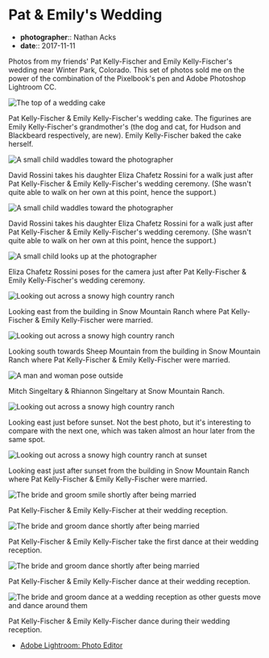 # Pat & Emily's Wedding

* **photographer**:: Nathan Acks
* **date**:: 2017-11-11

Photos from my friends' Pat Kelly-Fischer and Emily Kelly-Fischer's wedding near Winter Park, Colorado. This set of photos sold me on the power of the combination of the Pixelbook's pen and Adobe Photoshop Lightroom CC.

![The top of a wedding cake](assets/2017-11-11-pat-and-emilys-wedding-01.webp)

Pat Kelly-Fischer & Emily Kelly-Fischer's wedding cake. The figurines are Emily Kelly-Fischer's grandmother's (the dog and cat, for Hudson and Blackbeard respectively, are new). Emily Kelly-Fischer baked the cake herself.

![A small child waddles toward the photographer](assets/2017-11-11-pat-and-emilys-wedding-02.webp)

David Rossini takes his daughter Eliza Chafetz Rossini for a walk just after Pat Kelly-Fischer & Emily Kelly-Fischer's wedding ceremony. (She wasn't quite able to walk on her own at this point, hence the support.)

![A small child waddles toward the photographer](assets/2017-11-11-pat-and-emilys-wedding-03.webp)

David Rossini takes his daughter Eliza Chafetz Rossini for a walk just after Pat Kelly-Fischer & Emily Kelly-Fischer's wedding ceremony. (She wasn't quite able to walk on her own at this point, hence the support.)

![A small child looks up at the photographer](assets/2017-11-11-pat-and-emilys-wedding-04.webp)

Eliza Chafetz Rossini poses for the camera just after Pat Kelly-Fischer & Emily Kelly-Fischer's wedding ceremony.

![Looking out across a snowy high country ranch](assets/2017-11-11-pat-and-emilys-wedding-05.webp)

Looking east from the building in Snow Mountain Ranch where Pat Kelly-Fischer & Emily Kelly-Fischer were married.

![Looking out across a snowy high country ranch](assets/2017-11-11-pat-and-emilys-wedding-06.webp)

Looking south towards Sheep Mountain from the building in Snow Mountain Ranch where Pat Kelly-Fischer & Emily Kelly-Fischer were married.

![A man and woman pose outside](assets/2017-11-11-pat-and-emilys-wedding-07.webp)

Mitch Singeltary & Rhiannon Singeltary at Snow Mountain Ranch.

![Looking out across a snowy high country ranch](assets/2017-11-11-pat-and-emilys-wedding-08.webp)

Looking east just before sunset. Not the best photo, but it's interesting to compare with the next one, which was taken almost an hour later from the same spot.

![Looking out across a snowy high country ranch at sunset](../photography/assets/2017-11-11-snow-mountain-ranch.webp)

Looking east just after sunset from the building in Snow Mountain Ranch where Pat Kelly-Fischer & Emily Kelly-Fischer were married.

![The bride and groom smile shortly after being married](assets/2017-11-11-pat-and-emilys-wedding-10.webp)

Pat Kelly-Fischer & Emily Kelly-Fischer at their wedding reception.

![The bride and groom dance shortly after being married](assets/2017-11-11-pat-and-emilys-wedding-11.webp)

Pat Kelly-Fischer & Emily Kelly-Fischer take the first dance at their wedding reception.

![The bride and groom dance shortly after being married](assets/2017-11-11-pat-and-emilys-wedding-12.webp)

Pat Kelly-Fischer & Emily Kelly-Fischer dance at their wedding reception.

![The bride and groom dance at a wedding reception as other guests move and dance around them](assets/2017-11-11-pat-and-emilys-wedding-13.webp)

Pat Kelly-Fischer & Emily Kelly-Fischer dance during their wedding reception.

* [Adobe Lightroom: Photo Editor](https://play.google.com/store/apps/details?id=com.adobe.lrmobile)
